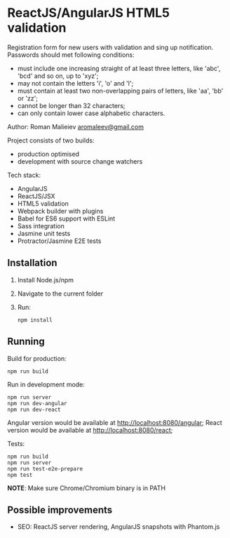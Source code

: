 # ReactJS/AngularJS HTML5 validation

Registration form for new users with validation and sing up notification.
Passwords should met following conditions:
 - must include one increasing straight of at least three letters, like 'abc', 'bcd' and so on, up to 'xyz';
 - may not contain the letters 'i', 'o' and 'l';
 - must contain at least two non-overlapping pairs of letters, like 'aa', 'bb' or 'zz';
 - cannot be longer than 32 characters;
 - can only contain lower case alphabetic characters.

Author: Roman Malieiev <aromaleev@gmail.com>

Project consists of two builds:
 - production optimised
 - development with source change watchers

Tech stack:
 - AngularJS
 - ReactJS/JSX
 - HTML5 validation
 - Webpack builder with plugins
 - Babel for ES6 support with ESLint
 - Sass integration
 - Jasmine unit tests
 - Protractor/Jasmine E2E tests

## Installation

1. Install Node.js/npm
2. Navigate to the current folder
3. Run:

	 `npm install`

## Running

Build for production:

	npm run build

Run in development mode:

	npm run server
	npm run dev-angular
	npm run dev-react

Angular version would be available at [http://localhost:8080/angular](http://localhost:8080/angular);
React version would be available at [http://localhost:8080/react](http://localhost:8080/react);

Tests:

	npm run build
	npm run server
	npm run test-e2e-prepare
	npm test

**NOTE**: Make sure Chrome/Chromium binary is in PATH

## Possible improvements

 - SEO: ReactJS server rendering, AngularJS snapshots with Phantom.js

